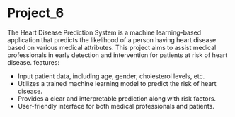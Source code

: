 # Project_6
The Heart Disease Prediction System is a machine learning-based application that predicts the likelihood of a person having heart disease based on various medical attributes. This project aims to assist medical professionals in early detection and intervention for patients at risk of heart disease.
features:
- Input patient data, including age, gender, cholesterol levels, etc.
- Utilizes a trained machine learning model to predict the risk of heart disease.
- Provides a clear and interpretable prediction along with risk factors.
- User-friendly interface for both medical professionals and patients.

